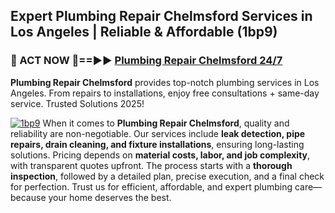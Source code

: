## Expert Plumbing Repair Chelmsford Services in Los Angeles | Reliable & Affordable (1bp9)  

<h3>🚿 ACT NOW 🌟==►► <a href="https://tinyurl.com/2ne6vx2x" rel="nofollow">Plumbing Repair Chelmsford 24/7</a></h3>

**Plumbing Repair Chelmsford** provides top-notch plumbing services in Los Angeles. From repairs to installations, enjoy free consultations + same-day service. Trusted Solutions 2025!

[![1bp9](https://i.imgur.com/4PFF4AK.jpeg)](https://tinyurl.com/2ne6vx2x)
When it comes to **Plumbing Repair Chelmsford**, quality and reliability are non-negotiable. Our services include **leak detection, pipe repairs, drain cleaning, and fixture installations**, ensuring long-lasting solutions. Pricing depends on **material costs, labor, and job complexity**, with transparent quotes upfront. The process starts with a **thorough inspection**, followed by a detailed plan, precise execution, and a final check for perfection. Trust us for efficient, affordable, and expert plumbing care—because your home deserves the best.